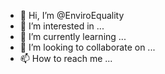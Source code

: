- 👋 Hi, I’m @EnviroEquality
- 👀 I’m interested in ...
- 🌱 I’m currently learning ...
- 💞️ I’m looking to collaborate on ...
- 📫 How to reach me ...

<!---
EnviroEquality/EnviroEquality is a ✨ special ✨ repository because its `README.md` (this file) appears on your GitHub profile.
You can click the Preview link to take a look at your changes.
--->
